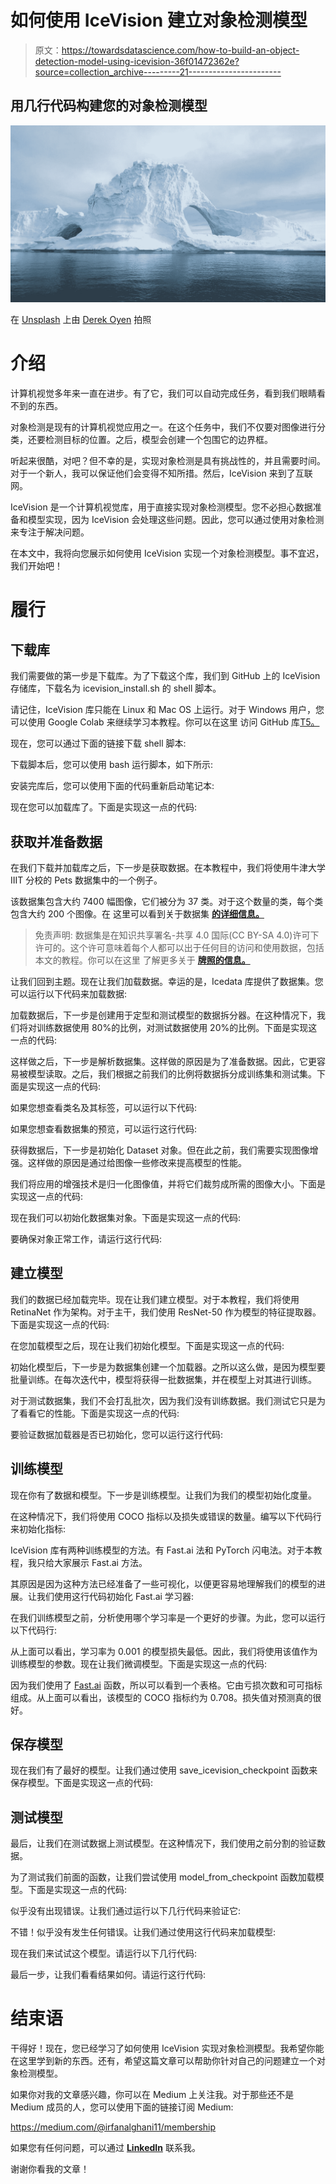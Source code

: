 # 如何使用 IceVision 建立对象检测模型

> 原文：<https://towardsdatascience.com/how-to-build-an-object-detection-model-using-icevision-36f01472362e?source=collection_archive---------21----------------------->

## 用几行代码构建您的对象检测模型

![](img/aeca54fda1432e50db78d70ca998544a.png)

在 [Unsplash](https://unsplash.com/?utm_source=unsplash&utm_medium=referral&utm_content=creditCopyText) 上由 [Derek Oyen](https://unsplash.com/@goosegrease?utm_source=unsplash&utm_medium=referral&utm_content=creditCopyText) 拍照

# 介绍

计算机视觉多年来一直在进步。有了它，我们可以自动完成任务，看到我们眼睛看不到的东西。

对象检测是现有的计算机视觉应用之一。在这个任务中，我们不仅要对图像进行分类，还要检测目标的位置。之后，模型会创建一个包围它的边界框。

听起来很酷，对吧？但不幸的是，实现对象检测是具有挑战性的，并且需要时间。对于一个新人，我可以保证他们会变得不知所措。然后，IceVision 来到了互联网。

IceVision 是一个计算机视觉库，用于直接实现对象检测模型。您不必担心数据准备和模型实现，因为 IceVision 会处理这些问题。因此，您可以通过使用对象检测来专注于解决问题。

在本文中，我将向您展示如何使用 IceVision 实现一个对象检测模型。事不宜迟，我们开始吧！

# 履行

## 下载库

我们需要做的第一步是下载库。为了下载这个库，我们到 GitHub 上的 IceVision 存储库，下载名为 icevision_install.sh 的 shell 脚本。

请记住，IceVision 库只能在 Linux 和 Mac OS 上运行。对于 Windows 用户，您可以使用 Google Colab 来继续学习本教程。你可以在这里 访问 GitHub 库[T5。](https://github.com/airctic/icevision)

现在，您可以通过下面的链接下载 shell 脚本:

下载脚本后，您可以使用 bash 运行脚本，如下所示:

安装完库后，您可以使用下面的代码重新启动笔记本:

现在您可以加载库了。下面是实现这一点的代码:

## 获取并准备数据

在我们下载并加载库之后，下一步是获取数据。在本教程中，我们将使用牛津大学 IIIT 分校的 Pets 数据集中的一个例子。

该数据集包含大约 7400 幅图像，它们被分为 37 类。对于这个数量的类，每个类包含大约 200 个图像。在 这里可以看到关于数据集 [**的详细信息。**](https://www.robots.ox.ac.uk/~vgg/data/pets/)

> 免责声明:
> 数据集是在知识共享署名-共享 4.0 国际(CC BY-SA 4.0)许可下许可的。这个许可意味着每个人都可以出于任何目的访问和使用数据，包括本文的教程。你可以在这里 了解更多关于 [**牌照的信息。**](https://creativecommons.org/licenses/by-sa/4.0/)

让我们回到主题。现在让我们加载数据。幸运的是，Icedata 库提供了数据集。您可以运行以下代码来加载数据:

加载数据后，下一步是创建用于定型和测试模型的数据拆分器。在这种情况下，我们将对训练数据使用 80%的比例，对测试数据使用 20%的比例。下面是实现这一点的代码:

这样做之后，下一步是解析数据集。这样做的原因是为了准备数据。因此，它更容易被模型读取。之后，我们根据之前我们的比例将数据拆分成训练集和测试集。下面是实现这一点的代码:

如果您想查看类名及其标签，可以运行以下代码:

如果您想查看数据集的预览，可以运行这行代码:

获得数据后，下一步是初始化 Dataset 对象。但在此之前，我们需要实现图像增强。这样做的原因是通过给图像一些修改来提高模型的性能。

我们将应用的增强技术是归一化图像值，并将它们裁剪成所需的图像大小。下面是实现这一点的代码:

现在我们可以初始化数据集对象。下面是实现这一点的代码:

要确保对象正常工作，请运行这行代码:

## 建立模型

我们的数据已经加载完毕。现在让我们建立模型。对于本教程，我们将使用 RetinaNet 作为架构。对于主干，我们使用 ResNet-50 作为模型的特征提取器。下面是实现这一点的代码:

在您加载模型之后，现在让我们初始化模型。下面是实现这一点的代码:

初始化模型后，下一步是为数据集创建一个加载器。之所以这么做，是因为模型要批量训练。在每次迭代中，模型将获得一批数据集，并在模型上对其进行训练。

对于测试数据集，我们不会打乱批次，因为我们没有训练数据。我们测试它只是为了看看它的性能。下面是实现这一点的代码:

要验证数据加载器是否已初始化，您可以运行这行代码:

## 训练模型

现在你有了数据和模型。下一步是训练模型。让我们为我们的模型初始化度量。

在这种情况下，我们将使用 COCO 指标以及损失或错误的数量。编写以下代码行来初始化指标:

IceVision 库有两种训练模型的方法。有 Fast.ai 法和 PyTorch 闪电法。对于本教程，我只给大家展示 Fast.ai 方法。

其原因是因为这种方法已经准备了一些可视化，以便更容易地理解我们的模型的进展。让我们使用这行代码初始化 Fast.ai 学习器:

在我们训练模型之前，分析使用哪个学习率是一个更好的步骤。为此，您可以运行以下代码行:

从上面可以看出，学习率为 0.001 的模型损失最低。因此，我们将使用该值作为训练模型的参数。现在让我们微调模型。下面是实现这一点的代码:

因为我们使用了 [Fast.ai](http://fast.ai/) 函数，所以可以看到一个表格。它由亏损次数和可可指标组成。从上面可以看出，该模型的 COCO 指标约为 0.708。损失值对预测真的很好。

## 保存模型

现在我们有了最好的模型。让我们通过使用 save_icevision_checkpoint 函数来保存模型。下面是实现这一点的代码:

## 测试模型

最后，让我们在测试数据上测试模型。在这种情况下，我们使用之前分割的验证数据。

为了测试我们前面的函数，让我们尝试使用 model_from_checkpoint 函数加载模型。下面是实现这一点的代码:

似乎没有出现错误。让我们通过运行以下几行代码来验证它:

不错！似乎没有发生任何错误。让我们通过使用这行代码来加载模型:

现在我们来试试这个模型。请运行以下几行代码:

最后一步，让我们看看结果如何。请运行这行代码:

# 结束语

干得好！现在，您已经学习了如何使用 IceVision 实现对象检测模型。我希望你能在这里学到新的东西。还有，希望这篇文章可以帮助你针对自己的问题建立一个对象检测模型。

如果你对我的文章感兴趣，你可以在 Medium 上关注我。对于那些还不是 Medium 成员的人，您可以使用下面的链接订阅 Medium:

<https://medium.com/@irfanalghani11/membership>  

如果您有任何问题，可以通过 [**LinkedIn**](https://www.linkedin.com/in/alghaniirfan/) 联系我。

谢谢你看我的文章！